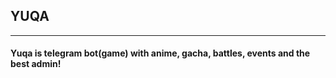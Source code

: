 ## YUQA
---
#### Yuqa is telegram bot(game) with anime, gacha, battles, events and the best admin!


